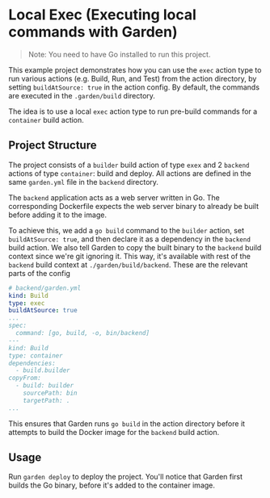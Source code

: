 # Local Exec (Executing local commands with Garden)

> Note: You need to have Go installed to run this project.

This example project demonstrates how you can use the `exec` action type to run various actions (e.g. Build, Run, and Test) from the action directory, by setting `buildAtSource: true` in the action config. By default, the commands are executed in the `.garden/build` directory.

The idea is to use a local `exec` action type to run pre-build commands for a `container` build action.

## Project Structure

The project consists of a `builder` build action of type `exex` and 2 `backend` actions of type `container`: build and deploy. All actions are defined in the same `garden.yml` file in the `backend` directory.

The `backend` application acts as a web server written in Go. The corresponding Dockerfile expects the web server binary to already be built before adding it to the image.

To achieve this, we add a `go build` command to the `builder` action, set `buildAtSource: true`, and then declare it as a dependency in the `backend` build action. We also tell Garden to copy the built binary to the `backend` build context since we're git ignoring it. This way, it's available with rest of the `backend` build context at `./garden/build/backend`. These are the relevant parts of the config

```yaml
# backend/garden.yml
kind: Build
type: exec
buildAtSource: true
...
spec:
  command: [go, build, -o, bin/backend]
---
kind: Build
type: container
dependencies:
  - build.builder
copyFrom:
  - build: builder
    sourcePath: bin
    targetPath: .
...
```

This ensures that Garden runs `go build` in the action directory before it attempts to build the Docker image for the `backend` build action.

## Usage

Run `garden deploy` to deploy the project. You'll notice that Garden first builds the Go binary, before it's added to the container image.

